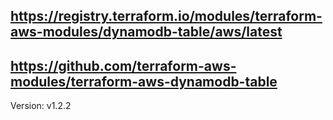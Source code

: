 ## https://registry.terraform.io/modules/terraform-aws-modules/dynamodb-table/aws/latest
## https://github.com/terraform-aws-modules/terraform-aws-dynamodb-table
Version: v1.2.2